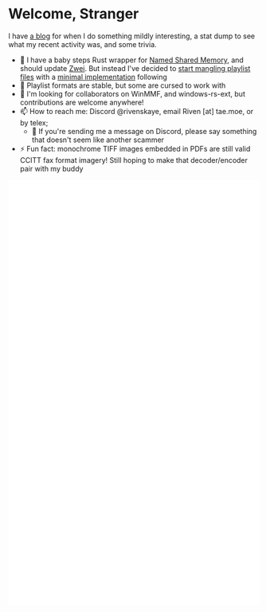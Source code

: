# Welcome, Stranger

I have [a blog](https://skaye.blog) for when I do something mildly interesting, a stat dump to see what my recent activity was, and some trivia.

- 🚧 I have a baby steps Rust wrapper for [Named Shared Memory](https://github.com/RivenSkaye/WinMMF-rs), and should update [Zwei](https://github.com/RivenSkaye/ZweiBot). But instead I've decided to [start mangling playlist files](https://github.com/RivenSkaye/libabsinthium "libabsinthium") with a [minimal implementation](https://github.com/RivenSkaye/absinthium "WIP") following
- 👻 Playlist formats are stable, but some are cursed to work with
- 🎣 I'm looking for collaborators on WinMMF, and windows-rs-ext, but contributions are welcome anywhere!
- 📫 How to reach me: Discord @rivenskaye, email Riven [at] tae.moe, or by telex;
  - 💬 If you're sending me a message on Discord, please say something that doesn't seem like another scammer
- ⚡ Fun fact: monochrome TIFF images embedded in PDFs are still valid CCITT fax format imagery! Still hoping to make that decoder/encoder pair with my buddy

![Metrics generated by lowlighter/metrics](https://raw.githubusercontent.com/RivenSkaye/RivenSkaye/refs/heads/master/github-metrics.svg "Stats so bad I could be an isekai protag")
